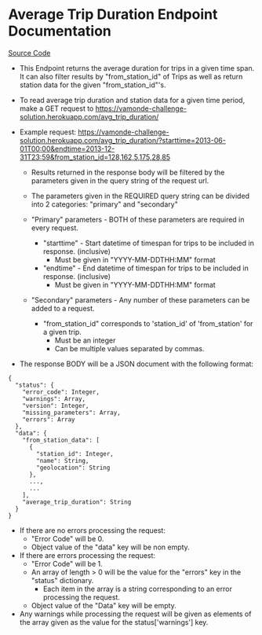 # Average Trip Duration Endpoint Documentation
[Source Code](../../vamonde_challenge/views/avg_trip_duration_view.py)
- This Endpoint returns the average duration for trips in a given time span. It can also filter results by "from_station_id" of Trips as well as return station data for the given "from_station_id"'s.

- To read average trip duration and station data for a given time period, make a GET request to https://vamonde-challenge-solution.herokuapp.com/avg_trip_duration/
- Example request: https://vamonde-challenge-solution.herokuapp.com/avg_trip_duration/?starttime=2013-06-01T00:00&endtime=2013-12-31T23:59&from_station_id=128,162,5,175,28,85
  - Results returned in the response body will be filtered by the parameters given in the query string of the request url.
  - The parameters given in the REQUIRED query string can be divided into 2 categories: "primary" and "secondary"
  
  - "Primary" parameters - BOTH of these parameters are required in every request.
    - "starttime" - Start datetime of timespan for trips to be included in response. (inclusive)
      - Must be given in "YYYY-MM-DDTHH:MM" format
    - "endtime" - End datetime of timespan for trips to be included in response. (inclusive)
      - Must be given in "YYYY-MM-DDTHH:MM" format
      
  - "Secondary" parameters - Any number of these parameters can be added to a request.
    - "from_station_id" corresponds to 'station_id' of 'from_station' for a given trip.
      - Must be an integer
      - Can be multiple values separated by commas.
    

- The response BODY will be a JSON document with the following format:
```
{
  "status": {
    "error_code": Integer,
    "warnings": Array,
    "version": Integer,
    "missing_parameters": Array,
    "errors": Array
  },
  "data": {
    "from_station_data": [
      {
        "station_id": Integer,
        "name": String,
        "geolocation": String
      },
      ...,
      ...
    ],
    "average_trip_duration": String
  }
}
```

- If there are no errors processing the request:
  - "Error Code" will be 0.
  - Object value of the "data" key will be non empty.
- If there are errors processing the request:
  - "Error Code" will be 1.
  - An array of length > 0 will be the value for the "errors" key in the "status" dictionary.
    - Each item in the array is a string corresponding to an error processing the request.
  - Object value of the "Data" key will be empty.
- Any warnings while processing the request will be given as elements of the array given as the value for the status['warnings'] key.

